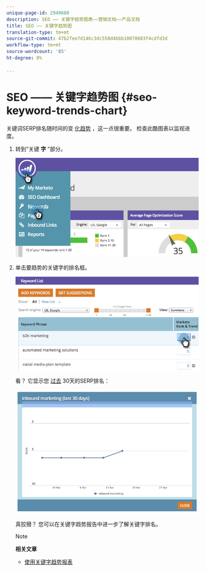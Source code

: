 ```yaml
---
unique-page-id: 2949680
description: SEO —— 关键字趋势图表——营销文档——产品文档
title: SEO —— 关键字趋势图
translation-type: tm+mt
source-git-commit: 47b2fee7d146c3dc558d4bbb10070683f4cdfd3d
workflow-type: tm+mt
source-wordcount: '85'
ht-degree: 0%

---
```



# SEO —— 关键字趋势图 {#seo-keyword-trends-chart}

关键词SERP排名随时间的变 [化趋势](../../../../product-docs/additional-apps/seo/understanding-seo/understanding-search-engine-optimization.md) ，这一点很重要。 检查此酷图表以监视进度。

1. 转到“关键 **字** ”部分。

   ![](assets/image2014-9-18-12-3a5-3a7.png)

1. 单击要趋势的关键字的排名框。

   ![](assets/image2014-9-18-12-3a5-3a11.png)

   看？ 它显示您 [过去](../../../../product-docs/additional-apps/seo/understanding-seo/understanding-search-engine-optimization.md) 30天的SERP排名：

   ![](assets/image2014-9-18-12-3a5-3a14.png)

   真狡猾？ 您可以在关键字趋势报告中进一步了解关键字排名。

   >[!NOTE]
   >
   >**相关文章**
   >
   >    
   >    
   >    * [使用关键字趋势报表](../../../../product-docs/additional-apps/seo/reports/seo-use-the-keyword-trends-report.md)


